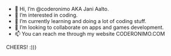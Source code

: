 - 👋 Hi, I’m @coderonimo AKA Jani Aalto.
- 👀 I’m interested in coding. 
- 🌱 I’m currently learning and doing a lot of coding stuff. 
- 💞️ I’m looking to collaborate on apps and games development. 
- 📫 You can reach me through my website CODERONIMO.COM

CHEERS! :)))

<!---
coderonimo/coderonimo is a ✨ special ✨ repository because its `README.md` (this file) appears on your GitHub profile.
You can click the Preview link to take a look at your changes.
--->
